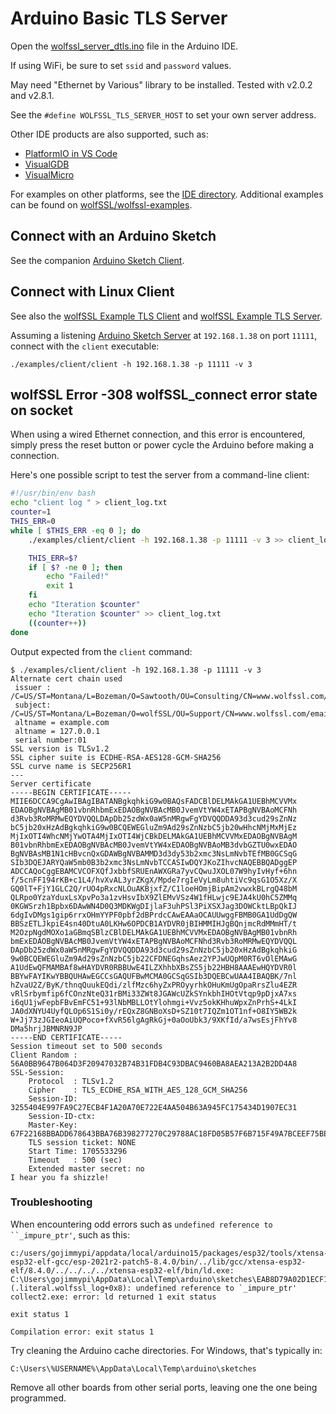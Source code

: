 # Arduino Basic TLS Server

Open the [wolfssl_server_dtls.ino](./wolfssl_server_dtls.ino) file in the Arduino IDE.

If using WiFi, be sure to set `ssid` and `password` values.

May need "Ethernet by Various" library to be installed. Tested with v2.0.2 and v2.8.1.

See the `#define WOLFSSL_TLS_SERVER_HOST` to set your own server address.

Other IDE products are also supported, such as:

- [PlatformIO in VS Code](https://docs.platformio.org/en/latest/frameworks/arduino.html)
- [VisualGDB](https://visualgdb.com/tutorials/arduino/)
- [VisualMicro](https://www.visualmicro.com/)

For examples on other platforms, see the [IDE directory](https://github.com/wolfssl/wolfssl/tree/master/IDE).
Additional examples can be found on [wolfSSL/wolfssl-examples](https://github.com/wolfSSL/wolfssl-examples/).

## Connect with an Arduino Sketch

See the companion [Arduino Sketch Client](../wolfssl_client/wolfssl_client_dtls.ino).

## Connect with Linux Client

See also the [wolfSSL Example TLS Client](https://github.com/wolfSSL/wolfssl/tree/master/examples/client)
and [wolfSSL Example TLS Server](https://github.com/wolfSSL/wolfssl/tree/master/examples/server).

Assuming a listening [Arduino Sketch Server](./wolfssl_server.ino) at `192.168.1.38` on port `11111`,
connect with the `client` executable:

```
./examples/client/client -h 192.168.1.38 -p 11111 -v 3
```

## wolfSSL Error -308 wolfSSL_connect error state on socket

When using a wired Ethernet connection, and this error is encountered, simply
press the reset button or power cycle the Arduino before making a connection.

Here's one possible script to test the server from a command-line client:

```bash
#!/usr/bin/env bash
echo "client log " > client_log.txt
counter=1
THIS_ERR=0
while [ $THIS_ERR -eq 0 ]; do
    ./examples/client/client -h 192.168.1.38 -p 11111 -v 3 >> client_log.txt

    THIS_ERR=$?
    if [ $? -ne 0 ]; then
        echo "Failed!"
        exit 1
    fi
    echo "Iteration $counter"
    echo "Iteration $counter" >> client_log.txt
    ((counter++))
done
```

Output expected from the `client` command:

```
$ ./examples/client/client -h 192.168.1.38 -p 11111 -v 3
Alternate cert chain used
 issuer : /C=US/ST=Montana/L=Bozeman/O=Sawtooth/OU=Consulting/CN=www.wolfssl.com/emailAddress=info@wolfssl.com
 subject: /C=US/ST=Montana/L=Bozeman/O=wolfSSL/OU=Support/CN=www.wolfssl.com/emailAddress=info@wolfssl.com
 altname = example.com
 altname = 127.0.0.1
 serial number:01
SSL version is TLSv1.2
SSL cipher suite is ECDHE-RSA-AES128-GCM-SHA256
SSL curve name is SECP256R1
---
Server certificate
-----BEGIN CERTIFICATE-----
MIIE6DCCA9CgAwIBAgIBATANBgkqhkiG9w0BAQsFADCBlDELMAkGA1UEBhMCVVMx
EDAOBgNVBAgMB01vbnRhbmExEDAOBgNVBAcMB0JvemVtYW4xETAPBgNVBAoMCFNh
d3Rvb3RoMRMwEQYDVQQLDApDb25zdWx0aW5nMRgwFgYDVQQDDA93d3cud29sZnNz
bC5jb20xHzAdBgkqhkiG9w0BCQEWEGluZm9Ad29sZnNzbC5jb20wHhcNMjMxMjEz
MjIxOTI4WhcNMjYwOTA4MjIxOTI4WjCBkDELMAkGA1UEBhMCVVMxEDAOBgNVBAgM
B01vbnRhbmExEDAOBgNVBAcMB0JvemVtYW4xEDAOBgNVBAoMB3dvbGZTU0wxEDAO
BgNVBAsMB1N1cHBvcnQxGDAWBgNVBAMMD3d3dy53b2xmc3NsLmNvbTEfMB0GCSqG
SIb3DQEJARYQaW5mb0B3b2xmc3NsLmNvbTCCASIwDQYJKoZIhvcNAQEBBQADggEP
ADCCAQoCggEBAMCVCOFXQfJxbbfSRUEnAWXGRa7yvCQwuJXOL07W9hyIvHyf+6hn
f/5cnFF194rKB+c1L4/hvXvAL3yrZKgX/Mpde7rgIeVyLm8uhtiVc9qsG1O5Xz/X
GQ0lT+FjY1GLC2Q/rUO4pRxcNLOuAKBjxfZ/C1loeHOmjBipAm2vwxkBLrgQ48bM
QLRpo0YzaYduxLsXpvPo3a1zvHsvIbX9ZlEMvVSz4W1fHLwjc9EJA4kU0hC5ZMMq
0KGWSrzh1Bpbx6DAwWN4D0Q3MDKWgDIjlaF3uhPSl3PiXSXJag3DOWCktLBpQkIJ
6dgIvDMgs1gip6rrxOHmYYPF0pbf2dBPrdcCAwEAAaOCAUUwggFBMB0GA1UdDgQW
BBSzETLJkpiE4sn40DtuA0LKHw6OPDCB1AYDVR0jBIHMMIHJgBQnjmcRdMMmHT/t
M2OzpNgdMOXo1aGBmqSBlzCBlDELMAkGA1UEBhMCVVMxEDAOBgNVBAgMB01vbnRh
bmExEDAOBgNVBAcMB0JvemVtYW4xETAPBgNVBAoMCFNhd3Rvb3RoMRMwEQYDVQQL
DApDb25zdWx0aW5nMRgwFgYDVQQDDA93d3cud29sZnNzbC5jb20xHzAdBgkqhkiG
9w0BCQEWEGluZm9Ad29sZnNzbC5jb22CFDNEGqhsAez2YPJwUQpM0RT6vOlEMAwG
A1UdEwQFMAMBAf8wHAYDVR0RBBUwE4ILZXhhbXBsZS5jb22HBH8AAAEwHQYDVR0l
BBYwFAYIKwYBBQUHAwEGCCsGAQUFBwMCMA0GCSqGSIb3DQEBCwUAA4IBAQBK/7nl
hZvaU2Z/ByK/thnqQuukEQdi/zlfMzc6hyZxPROyyrhkOHuKmUgOpaRrsZlu4EZR
vRlSrbymfip6fCOnzNteQ31rBMi33ZWt8JGAWcUZkSYnkbhIHOtVtqp9pDjxA7xs
i6qU1jwFepbFBvEmFC51+93lNbMBLLOtYlohmgi+Vvz5okKHhuWpxZnPrhS+4LkI
JA0dXNYU4UyfQLOp6S1Si0y/rEQxZ8GNBoXsD+SZ10t7IQZm1OT1nf+O8IY5WB2k
W+Jj73zJGIeoAiUQPoco+fXvR56lgAgRkGj+0aOoUbk3/9XKfId/a7wsEsjFhYv8
DMa5hrjJBMNRN9JP
-----END CERTIFICATE-----
Session timeout set to 500 seconds
Client Random : 56A0BB9647B064D3F20947032B74B31FDB4C93DBAC9460BA8AEA213A2B2DD4A8
SSL-Session:
    Protocol  : TLSv1.2
    Cipher    : TLS_ECDHE_RSA_WITH_AES_128_GCM_SHA256
    Session-ID: 3255404E997FA9C27ECB4F1A20A70E722E4AA504B63A945FC175434D1907EC31
    Session-ID-ctx:
    Master-Key: 67F22168BBADD678643BBA76B398277270C29788AC18FD05B57F6B715F49A7BCEEF75BEAF7FE266B0CC058534AF76C1F
    TLS session ticket: NONE
    Start Time: 1705533296
    Timeout   : 500 (sec)
    Extended master secret: no
I hear you fa shizzle!
```

### Troubleshooting

When encountering odd errors such as `undefined reference to ``_impure_ptr'`, such as this:

```text
c:/users/gojimmypi/appdata/local/arduino15/packages/esp32/tools/xtensa-esp32-elf-gcc/esp-2021r2-patch5-8.4.0/bin/../lib/gcc/xtensa-esp32-elf/8.4.0/../../../../xtensa-esp32-elf/bin/ld.exe: C:\Users\gojimmypi\AppData\Local\Temp\arduino\sketches\EAB8D79A02D1ECF107884802D893914E\libraries\wolfSSL\wolfcrypt\src\logging.c.o:(.literal.wolfssl_log+0x8): undefined reference to `_impure_ptr'
collect2.exe: error: ld returned 1 exit status

exit status 1

Compilation error: exit status 1
```

Try cleaning the Arduino cache directories. For Windows, that's typically in:

```text
C:\Users\%USERNAME%\AppData\Local\Temp\arduino\sketches
```

Remove all other boards from other serial ports, leaving one the one being programmed.

